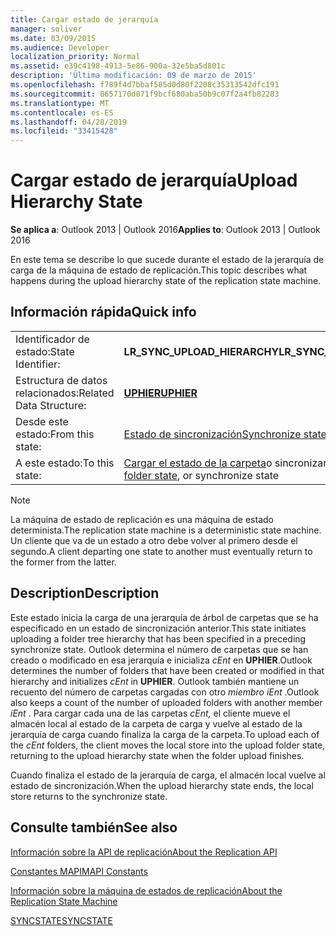 ```yaml
---
title: Cargar estado de jerarquía
manager: soliver
ms.date: 03/09/2015
ms.audience: Developer
localization_priority: Normal
ms.assetid: e39c4198-4913-5e86-900a-32e5ba5d801c
description: 'Última modificación: 09 de marzo de 2015'
ms.openlocfilehash: f789f4d7bbaf585d0d80f2208c35313542dfc191
ms.sourcegitcommit: 8657170d071f9bcf680aba50b9c07f2a4fb82283
ms.translationtype: MT
ms.contentlocale: es-ES
ms.lasthandoff: 04/28/2019
ms.locfileid: "33415428"
---
```

# <a name="upload-hierarchy-state"></a><span data-ttu-id="d290d-103">Cargar estado de jerarquía</span><span class="sxs-lookup"><span data-stu-id="d290d-103">Upload Hierarchy State</span></span>

  
  
<span data-ttu-id="d290d-104">**Se aplica a**: Outlook 2013 | Outlook 2016</span><span class="sxs-lookup"><span data-stu-id="d290d-104">**Applies to**: Outlook 2013 | Outlook 2016</span></span> 
  
 <span data-ttu-id="d290d-105">En este tema se describe lo que sucede durante el estado de la jerarquía de carga de la máquina de estado de replicación.</span><span class="sxs-lookup"><span data-stu-id="d290d-105">This topic describes what happens during the upload hierarchy state of the replication state machine.</span></span> 
  
## <a name="quick-info"></a><span data-ttu-id="d290d-106">Información rápida</span><span class="sxs-lookup"><span data-stu-id="d290d-106">Quick info</span></span>

|||
|:-----|:-----|
|<span data-ttu-id="d290d-107">Identificador de estado:</span><span class="sxs-lookup"><span data-stu-id="d290d-107">State Identifier:</span></span>  <br/> |<span data-ttu-id="d290d-108">**LR_SYNC_UPLOAD_HIERARCHY**</span><span class="sxs-lookup"><span data-stu-id="d290d-108">**LR_SYNC_UPLOAD_HIERARCHY**</span></span> <br/> |
|<span data-ttu-id="d290d-109">Estructura de datos relacionados:</span><span class="sxs-lookup"><span data-stu-id="d290d-109">Related Data Structure:</span></span>  <br/> |<span data-ttu-id="d290d-110">**[UPHIER](uphier.md)**</span><span class="sxs-lookup"><span data-stu-id="d290d-110">**[UPHIER](uphier.md)**</span></span> <br/> |
|<span data-ttu-id="d290d-111">Desde este estado:</span><span class="sxs-lookup"><span data-stu-id="d290d-111">From this state:</span></span>  <br/> |[<span data-ttu-id="d290d-112">Estado de sincronización</span><span class="sxs-lookup"><span data-stu-id="d290d-112">Synchronize state</span></span>](synchronize-state.md) <br/> |
|<span data-ttu-id="d290d-113">A este estado:</span><span class="sxs-lookup"><span data-stu-id="d290d-113">To this state:</span></span>  <br/> |<span data-ttu-id="d290d-114">[Cargar el estado de la carpeta](upload-folder-state.md)o sincronizar el estado</span><span class="sxs-lookup"><span data-stu-id="d290d-114">[Upload folder state](upload-folder-state.md), or synchronize state</span></span>  <br/> |
   
> [!NOTE]
> <span data-ttu-id="d290d-115">La máquina de estado de replicación es una máquina de estado determinista.</span><span class="sxs-lookup"><span data-stu-id="d290d-115">The replication state machine is a deterministic state machine.</span></span> <span data-ttu-id="d290d-116">Un cliente que va de un estado a otro debe volver al primero desde el segundo.</span><span class="sxs-lookup"><span data-stu-id="d290d-116">A client departing one state to another must eventually return to the former from the latter.</span></span> 
  
## <a name="description"></a><span data-ttu-id="d290d-117">Description</span><span class="sxs-lookup"><span data-stu-id="d290d-117">Description</span></span>

<span data-ttu-id="d290d-118">Este estado inicia la carga de una jerarquía de árbol de carpetas que se ha especificado en un estado de sincronización anterior.</span><span class="sxs-lookup"><span data-stu-id="d290d-118">This state initiates uploading a folder tree hierarchy that has been specified in a preceding synchronize state.</span></span> <span data-ttu-id="d290d-119">Outlook determina el número de carpetas que se han creado o modificado en esa jerarquía e inicializa  *cEnt*  en **UPHIER**.</span><span class="sxs-lookup"><span data-stu-id="d290d-119">Outlook determines the number of folders that have been created or modified in that hierarchy and initializes  *cEnt*  in **UPHIER**.</span></span> <span data-ttu-id="d290d-120">Outlook también mantiene un recuento del número de carpetas cargadas con otro  *miembro iEnt*  .</span><span class="sxs-lookup"><span data-stu-id="d290d-120">Outlook also keeps a count of the number of uploaded folders with another member  *iEnt*  .</span></span> <span data-ttu-id="d290d-121">Para cargar cada una de las carpetas  *cEnt,*  el cliente mueve el almacén local al estado de la carpeta de carga y vuelve al estado de la jerarquía de carga cuando finaliza la carga de la carpeta.</span><span class="sxs-lookup"><span data-stu-id="d290d-121">To upload each of the  *cEnt*  folders, the client moves the local store into the upload folder state, returning to the upload hierarchy state when the folder upload finishes.</span></span> 
  
<span data-ttu-id="d290d-122">Cuando finaliza el estado de la jerarquía de carga, el almacén local vuelve al estado de sincronización.</span><span class="sxs-lookup"><span data-stu-id="d290d-122">When the upload hierarchy state ends, the local store returns to the synchronize state.</span></span>
  
## <a name="see-also"></a><span data-ttu-id="d290d-123">Consulte también</span><span class="sxs-lookup"><span data-stu-id="d290d-123">See also</span></span>



[<span data-ttu-id="d290d-124">Información sobre la API de replicación</span><span class="sxs-lookup"><span data-stu-id="d290d-124">About the Replication API</span></span>](about-the-replication-api.md)
  
[<span data-ttu-id="d290d-125">Constantes MAPI</span><span class="sxs-lookup"><span data-stu-id="d290d-125">MAPI Constants</span></span>](mapi-constants.md)
  
[<span data-ttu-id="d290d-126">Información sobre la máquina de estados de replicación</span><span class="sxs-lookup"><span data-stu-id="d290d-126">About the Replication State Machine</span></span>](about-the-replication-state-machine.md)
  
[<span data-ttu-id="d290d-127">SYNCSTATE</span><span class="sxs-lookup"><span data-stu-id="d290d-127">SYNCSTATE</span></span>](syncstate.md)

